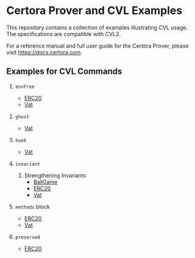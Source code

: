 # Certora Prover and CVL Examples
This repository contains a collection of examples illustrating CVL usage.
The specifications are compatible with CVL2.

For a reference manual and full user guide for the Certora Prover, please visit https://docs.certora.com.

## Examples for CVL Commands
1. `envFree` 
   - [ERC20](https://github.com/Certora/Examples/blob/master/CVLByExample/ERC20)
   - [Vat](https://github.com/Certora/Examples/blob/sitvanit/add-fund-eq-of-dai/CVLByExample/fund-eq-of-dai-certora)

2. `ghost`
   - [Vat](https://github.com/Certora/Examples/blob/sitvanit/add-fund-eq-of-dai/CVLByExample/fund-eq-of-dai-certora/README.md)

3. `hook`
   - [Vat](https://github.com/Certora/Examples/blob/sitvanit/add-fund-eq-of-dai/CVLByExample/fund-eq-of-dai-certora/README.md)

4. `invariant`
   1. Strengthening Invariants 
      - [BallGame](https://github.com/Certora/Examples/blob/master/CVLByExample/BallGame/README.md)
      - [ERC20](https://github.com/Certora/Examples/blob/master/CVLByExample/ERC20/README.md)
      - [Vat](https://github.com/Certora/Examples/blob/sitvanit/add-fund-eq-of-dai/CVLByExample/fund-eq-of-dai-certora/README.md)

5. `methods` block 
   - [ERC20](https://github.com/Certora/Examples/blob/master/CVLByExample/ERC20/README.md)
   - [Vat](https://github.com/Certora/Examples/blob/sitvanit/add-fund-eq-of-dai/CVLByExample/fund-eq-of-dai-certora/README.md)

6. `preserved`
   - [ERC20](https://github.com/Certora/Examples/blob/master/CVLByExample/ERC20/README.md)
